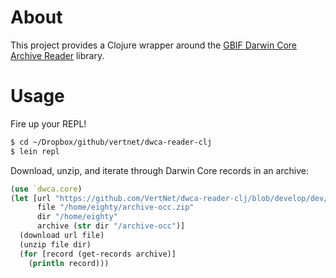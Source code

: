 # About

This project provides a Clojure wrapper around the [GBIF Darwin Core Archive Reader](http://code.google.com/p/darwincore/wiki/DarwinCoreArchiveReader) library.

# Usage

Fire up your REPL!

```bash
$ cd ~/Dropbox/github/vertnet/dwca-reader-clj
$ lein repl
```

Download, unzip, and iterate through Darwin Core records in an archive:

```clojure
(use `dwca.core)
(let [url "https://github.com/VertNet/dwca-reader-clj/blob/develop/dev/archive-occ.zip?raw=true"
      file "/home/eighty/archive-occ.zip"
      dir "/home/eighty"
      archive (str dir "/archive-occ")]
  (download url file) 
  (unzip file dir) 
  (for [record (get-records archive)]
    (println record)))
```